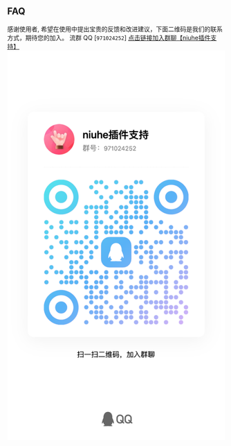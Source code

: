 ## FAQ
感谢使用者, 希望在使用中提出宝贵的反馈和改进建议，下面二维码是我们的联系方式，期待您的加入。
流群 QQ [`971024252`] [点击链接加入群聊【niuhe插件支持】](https://qm.qq.com/q/vTaMfRNwL)
![971024252](../assets/qrcode.jpg)